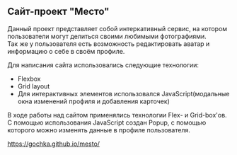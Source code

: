 Сайт-проект "Место"
--------------------------
Данный проект представляет собой интеркативный сервис, на котором пользователи могут делиться своими любимыми фотографиями.  
Так же у пользователя есть возможность редактировать аватар и информацию о себе в своём профиле.  

Для написания сайта использовались следующие технологии:
- Flexbox
- Grid layout
- Для интерактивных элементов использовался JavaScript(модальные окна изменений профиля и добавления карточек)

В ходе работы над сайтом применялись технологии Flex- и Grid-box'ов.
С помощью использования JavaScript создан Popup, с помощью которого можно изменять
данные в профиле пользователя. 

https://gochka.github.io/mesto/
